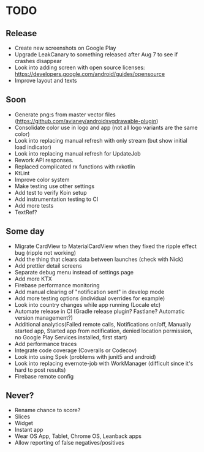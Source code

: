 # TODO

## Release
* Create new screenshots on Google Play
* Upgrade LeakCanary to something released after Aug 7 to see if crashes disappear
* Look into adding screen with open source licenses: https://developers.google.com/android/guides/opensource
* Improve layout and texts

## Soon
* Generate png:s from master vector files (https://github.com/avianey/androidsvgdrawable-plugin)
* Consolidate color use in logo and app (not all logo variants are the same color)
* Look into replacing manual refresh with only stream (but show initial load indicator)
* Look into replacing manual refresh for UpdateJob
* Rework API responses.
* Replaced complicated rx functions with rxkotlin
* KtLint
* Improve color system
* Make testing use other settings
* Add test to verify Koin setup
* Add instrumentation testing to CI
* Add more tests
* TextRef?

## Some day
* Migrate CardView to MaterialCardView when they fixed the ripple effect bug (ripple not working)
* Add the thing that clears data between launches (check with Nick)
* Add prettier detail screens
* Separate debug menu instead of settings page
* Add more KTX
* Firebase performance monitoring
* Add manual clearing of "notification sent" in develop mode
* Add more testing options (individual overrides for example)
* Look into country changes while app running (Locale etc)
* Automate release in CI (Gradle release plugin? Fastlane? Automatic version management?)
* Additional analytics(Failed remote calls, Notifications on/off, Manually started app, Started app from notification, denied location permission, no Google Play Services installed, first start)
* Add performance traces
* Integrate code coverage (Coveralls or Codecov)
* Look into using Spek (problems with junit5 and android)
* Look into replacing evernote-job with WorkManager (difficult since it's hard to post results)
* Firebase remote config

## Never?
* Rename chance to score?
* Slices
* Widget
* Instant app
* Wear OS App, Tablet, Chrome OS, Leanback apps
* Allow reporting of false negatives/positives

